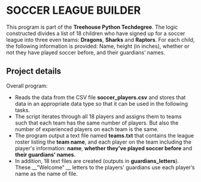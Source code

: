 # SOCCER LEAGUE BUILDER
This program is part of the **Treehouse Python Techdegree**. The logic constructed divides a list of 18 children who have signed up for a soccer league into three even teams: **Dragons**, **Sharks** and **Raptors**. For each child, the following information is provided: Name, height (in inches), whether or not they have played soccer before, and their guardians’ names. 
## Project details
Overall program: 
* Reads the data from the CSV file **soccer_players.csv** and stores that data in an appropriate data type so that it can be used in the following tasks.
* The script iterates through all 18 players and assigns them to teams such that each team has the same number of players. But also the number of experienced players on each team is the same.
* The program output a text file named **teams.txt** that contains the league roster listing the **team name**, and each player on the team including the player's information: **name**, **whether they've played soccer before** and **their guardians' names**.
* In addition, 18 text files are created (outputs in **guardians_letters**). These __"Welcome" __ letters to the players' guardians use each player’s name as the name of file. 
